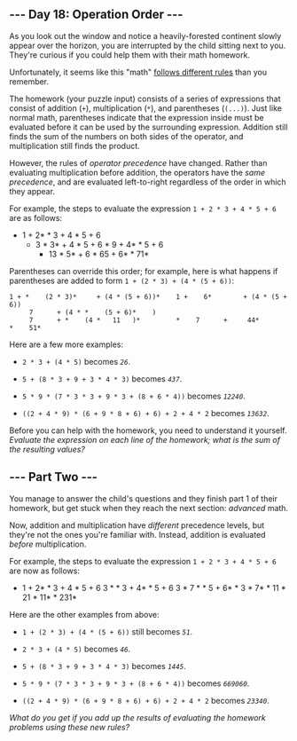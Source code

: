 ## --- Day 18: Operation Order --- ##

As you look out the window and notice a heavily-forested continent
slowly appear over the horizon, you are interrupted by the child
sitting next to you. They're curious if you could help them with their
math homework.

Unfortunately, it seems like this "math" [follows different rules](https://www.youtube.com/watch?v=3QtRK7Y2pPU&t=15)
than you remember.

The homework (your puzzle input) consists of a series of expressions
that consist of addition (`+`), multiplication (`*`), and parentheses (`(...)`).
Just like normal math, parentheses indicate that the expression inside
must be evaluated before it can be used by the surrounding expression.
Addition still finds the sum of the numbers on both sides of the
operator, and multiplication still finds the product.

However, the rules of *operator precedence* have changed. Rather than
evaluating multiplication before addition, the operators have the *same
precedence*, and are evaluated left-to-right regardless of the order in
which they appear.

For example, the steps to evaluate the expression `1 + 2 * 3 + 4 * 5 +
6` are as follows:

*    1 + 2*     * 3 + 4 * 5 + 6
      *    3   * 3*     + 4 * 5 + 6
          *    9   + 4*     * 5 + 6
             *    13   * 5*     + 6
                 *    65   + 6*                     *    71*    

Parentheses can override this order; for example, here is what happens
if parentheses are added to form `1 + (2 * 3) + (4 * (5 + 6))`:

    1 + *    (2 * 3)*     + (4 * (5 + 6))*    1 +    6*        + (4 * (5 + 6))
         7      + (4 * *    (5 + 6)*    )
         7      + *    (4 *   11   )*         *    7      +     44*                *    51*    

Here are a few more examples:

  * `2 * 3 + (4 * 5)` becomes *`26`*.

  * `5 + (8 * 3 + 9 + 3 * 4 * 3)` becomes *`437`*.

  * `5 * 9 * (7 * 3 * 3 + 9 * 3 + (8 + 6 * 4))` becomes *`12240`*.

  * `((2 + 4 * 9) * (6 + 9 * 8 + 6) + 6) + 2 + 4 * 2` becomes *`13632`*.

Before you can help with the homework, you need to understand it
yourself. *Evaluate the expression on each line of the homework; what
is the sum of the resulting values?*

## --- Part Two --- ##

You manage to answer the child's questions and they finish part 1 of
their homework, but get stuck when they reach the next section: *advanced*
math.

Now, addition and multiplication have *different* precedence levels,
but they're not the ones you're familiar with. Instead, addition is
evaluated *before* multiplication.

For example, the steps to evaluate the expression `1 + 2 * 3 + 4 * 5 +
6` are now as follows:

*    1 + 2*     * 3 + 4 * 5 + 6
      3   * *    3 + 4*     * 5 + 6
      3   *   7   * *    5 + 6*      *    3   *   7*       *  11
         *    21       *  11*             *    231*    

Here are the other examples from above:

  * `1 + (2 * 3) + (4 * (5 + 6))` still becomes *`51`*.

  * `2 * 3 + (4 * 5)` becomes *`46`*.

  * `5 + (8 * 3 + 9 + 3 * 4 * 3)` becomes *`1445`*.

  * `5 * 9 * (7 * 3 * 3 + 9 * 3 + (8 + 6 * 4))` becomes *`669060`*.

  * `((2 + 4 * 9) * (6 + 9 * 8 + 6) + 6) + 2 + 4 * 2` becomes *`23340`*.

*What do you get if you add up the results of evaluating the homework
problems using these new rules?*
